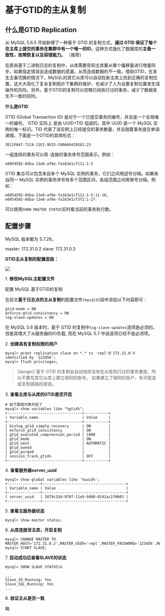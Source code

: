# 基于GTID的主从复制

## 什么是GTID Replication

从 MySQL 5.6.5 开始新增了一种基于 GTID 的复制方式。**通过 GTID 保证了每个在主库上提交的事务在集群中有一个唯一的ID**。这种方式强化了数据库的**主备一致性，故障恢复以及容错能力。** （推荐）

在原来基于二进制日志的复制中，从库需要告知主库要从哪个偏移量进行增量同步，如果指定错误会造成数据的遗漏，从而造成数据的不一致。借助GTID，在发生主备切换的情况下，MySQL的其它从库可以自动在新主库上找到正确的复制位置，这大大简化了复杂复制拓扑下集群的维护，也减少了人为设置复制位置发生误操作的风险。另外，基于GTID的复制可以忽略已经执行过的事务，减少了数据发生不一致的风险。

**什么是GTID**

GTID (Global Transaction ID) 是对于一个已提交事务的编号，并且是一个全局唯一的编号。 GTID 实际上 是由 UUID+TID 组成的。其中 UUID 是一个 MySQL 实例的唯一标识。TID 代表了该实例上已经提交的事务数量，并且随着事务提交单调递增。下面是一个GTID的具体形式：

    3E11FA47-71CA-11E1-9E33-C80AA9429562:23

一组连续的事务可以用`-`连接的事务序号范围表示。例如：

    e6954592-8dba-11e6-af0e-fa163e1cf111:1-5

GTID 集合可以包含来自多个 MySQL 实例的事务，它们之间用逗号分隔。如果来自同一 MySQL 实例的事务序号有多个范围区间，各组范围之间用冒号分隔。例如：

    e6954592-8dba-11e6-af0e-fa163e1cf111:1-5:11-18,  
    e6954592-8dba-11e6-af0e-fa163e1cf3f2:1-27

可以使用`SHOW MASTER STATUS`实时看当前的事务执行数。

## 配置步骤

MySQL 版本都为 5.7.26。

master: 172.31.0.2
slave: 172.31.0.3

**GTID主从复制的配置思路：**

![](https://i.vgy.me/5bRiko.png)

1\.  **修改MySQL主配置文件**

配置 MySQL 基于GTID的复制

在前文**基于日志点的主从复制**的配置文件`[mysqld]`段中添加以下内容即可：

~~~
gtid-mode = ON
enforce-gtid-consistency = ON
log-slave-updates = ON
~~~

在 MySQL 5.6 版本时，基于 GTID 的复制中`log-slave-updates`选项是必须的。但是其增大了从服务器的IO负载, 而在 MySQL 5.7 中该选项已经不是必须项。

2\. **创建具有复制权限的用户**

~~~
mysql> grant replication slave on *.* to 'repl'@'172.31.0.%' identified by '123456';
mysql> flush privileges;
~~~

>[danger] 基于 GTID 的复制会自动地将没有在从库执行过的事务重放，所以不要在其它从库上建立相同的账号。 如果建立了相同的账户，有可能造成复制链路的错误。

3\. **查看主库与从库的GTID是否开启**

```
# 如下图就代表开启了
mysql> show variables like "%gtid%";
+----------------------------------+-----------+
| Variable_name                    | Value     |
+----------------------------------+-----------+
| binlog_gtid_simple_recovery      | ON        |
| enforce_gtid_consistency         | ON        |
| gtid_executed_compression_period | 1000      |
| gtid_mode                        | ON        |
| gtid_next                        | AUTOMATIC |
| gtid_owned                       |           |
| gtid_purged                      |           |
| session_track_gtids              | OFF       |
+----------------------------------+-----------+
```

4\. **查看服务器server\_uuid**

```
mysql> show global variables like '%uuid%';
+---------------+--------------------------------------+
| Variable_name | Value                                |
+---------------+--------------------------------------+
| server_uuid   | 2879c33d-9707-11e9-9d60-0242ac1f0003 |
+---------------+--------------------------------------+
```

5\. **查看主服务器状态**

```
mysql> show master status;
```

6\. **从库连接至主库，开启复制**

~~~
mysql> CHANGE MASTER TO MASTER_HOST='172.31.0.2',MASTER_USER='repl',MASTER_PASSWORD='123456',MASTER_AUTO_POSITION=1;
mysql> START SLAVE;
~~~

7\. **启动成功后查看SLAVE的状态**
~~~
mysql> SHOW SLAVE STATUS\G

...
Slave_IO_Running: Yes
Slave_SQL_Running: Yes
...
~~~

8\. **验证主从是否一致**

略
